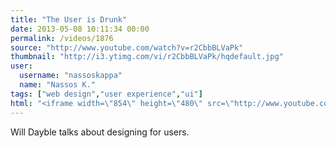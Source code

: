 ```yaml
---
title: "The User is Drunk"
date: 2013-05-08 10:11:34 00:00
permalink: /videos/1876
source: "http://www.youtube.com/watch?v=r2CbbBLVaPk"
thumbnail: "http://i3.ytimg.com/vi/r2CbbBLVaPk/hqdefault.jpg"
user:
  username: "nassoskappa"
  name: "Nassos K."
tags: ["web design","user experience","ui"]
html: "<iframe width=\"854\" height=\"480\" src=\"http://www.youtube.com/embed/r2CbbBLVaPk?wmode=transparent&feature=oembed\" frameborder=\"0\" allowfullscreen></iframe>"
---
```


Will Dayble talks about designing for users.